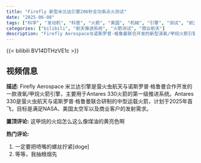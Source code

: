 ```yaml
---
title: "Firefly 新型米兰达引擎206秒全功率点火测试"
date: "2025-06-08"
tags: ["科学", "发动机", "科普", "火箭", "美国", "机械", "引擎", "测试", "航天", "Firefly Aerospace"]
categories: ["bilibili", "航天推进系统", "火箭测试", "商业航天"]
description: "Firefly Aerospace与诺斯罗普·格鲁曼联合开发的新型液氧/甲烷火箭引擎'米兰达'（Miranda）近日完成了206秒全功率点火测试。该引擎将作为Antares 330中型运载火箭的第一级推进系统核心，计划于2025年实现首飞，旨在为NASA、美国太空军及商业客户提供可靠的发射服务。此次测试验证了引擎性能，标志着美国航天领域新型可重复使用火箭推进技术的重要进展。"
---
```


{{< bilibili BV14DTHzVE1c >}}

## 视频信息

**描述:**
Firefly Aerospace
米兰达引擎是萤火虫航天与诺斯罗普·格鲁曼合作开发的一款液氧/甲烷火箭引擎，主要用于Antares 330火箭的第一级推进系统。Antares 330是萤火虫航天与诺斯罗普·格鲁曼联合研制的中型运载火箭，计划于2025年首飞，目标是满足NASA、美国太空军以及商业客户的发射需求。

**置顶评论:**
这甲烷的火焰怎么这么像煤油的黄亮色啊

**热门评论:**
1. 一定要把喷嘴的螺丝拧紧[doge]
2. 等等，我抽根烟先
